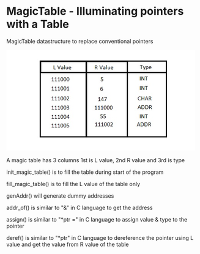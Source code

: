 # MagicTable - Illuminating pointers with a Table
MagicTable datastructure to replace conventional pointers

![alt text](./magic_table_struct.jpg)

A magic table has 3 columns 1st is L value, 2nd R value and 3rd is type

init_magic_table() is to fill the table during start of the program

fill_magic_table() is to fill the L value of the table only

genAddr() will generate dummy addresses

addr_of() is similar to "&" in C language to get the address

assign() is similar to "*ptr =" in C language to assign value & type to the pointer

deref() is similar to "*ptr" in C language to dereference the pointer using L value and get the value from R value of the table 
